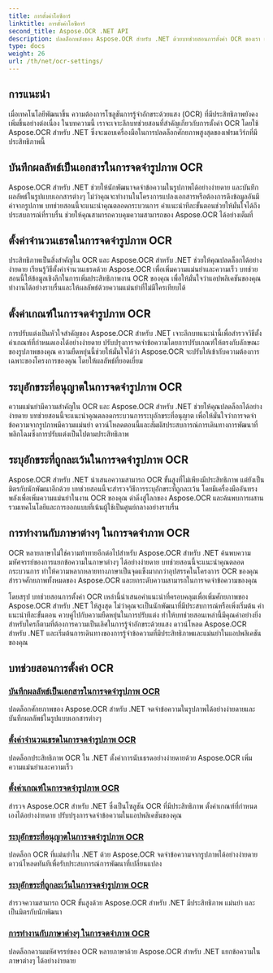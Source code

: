 ```yaml
---
title: การตั้งค่าโอซีอาร์
linktitle: การตั้งค่าโอซีอาร์
second_title: Aspose.OCR .NET API
description: ปลดล็อกพลังของ Aspose.OCR สำหรับ .NET ด้วยบทช่วยสอนการตั้งค่า OCR ของเรา เรียนรู้เพื่อเพิ่มความแม่นยำ ความเร็ว และการปรับแต่งสำหรับการจดจำข้อความในรูปภาพ
type: docs
weight: 26
url: /th/net/ocr-settings/
---
```


## การแนะนำ

เมื่อเทคโนโลยีพัฒนาขึ้น ความต้องการโซลูชันการรู้จำอักขระด้วยแสง (OCR) ที่มีประสิทธิภาพยังคงเพิ่มขึ้นอย่างต่อเนื่อง ในบทความนี้ เราจะเจาะลึกบทช่วยสอนที่สำคัญเกี่ยวกับการตั้งค่า OCR โดยใช้ Aspose.OCR สำหรับ .NET ซึ่งจะมอบเครื่องมือในการปลดล็อกศักยภาพสูงสุดของเฟรมเวิร์กที่มีประสิทธิภาพนี้

## บันทึกผลลัพธ์เป็นเอกสารในการจดจำรูปภาพ OCR

Aspose.OCR สำหรับ .NET ช่วยให้นักพัฒนาจดจำข้อความในรูปภาพได้อย่างง่ายดาย และบันทึกผลลัพธ์ในรูปแบบเอกสารต่างๆ ไม่ว่าคุณจะทำงานในโครงการแปลงเอกสารหรือต้องการดึงข้อมูลอันมีค่าจากรูปภาพ บทช่วยสอนนี้จะแนะนำคุณตลอดกระบวนการ คำแนะนำทีละขั้นตอนช่วยให้มั่นใจได้ถึงประสบการณ์ที่ราบรื่น ช่วยให้คุณสามารถควบคุมความสามารถของ Aspose.OCR ได้อย่างเต็มที่

## ตั้งค่าจำนวนเธรดในการจดจำรูปภาพ OCR

ประสิทธิภาพเป็นสิ่งสำคัญใน OCR และ Aspose.OCR สำหรับ .NET ช่วยให้คุณปลดล็อกได้อย่างง่ายดาย เรียนรู้วิธีตั้งค่าจำนวนเธรดด้วย Aspose.OCR เพื่อเพิ่มความแม่นยำและความเร็ว บทช่วยสอนนี้ให้ข้อมูลเชิงลึกในการเพิ่มประสิทธิภาพงาน OCR ของคุณ เพื่อให้มั่นใจว่าแอปพลิเคชันของคุณทำงานได้อย่างราบรื่นและให้ผลลัพธ์ด้วยความแม่นยำที่ไม่มีใครเทียบได้

## ตั้งค่าเกณฑ์ในการจดจำรูปภาพ OCR

การปรับแต่งเป็นหัวใจสำคัญของ Aspose.OCR สำหรับ .NET เจาะลึกบทแนะนำนี้เพื่อสำรวจวิธีตั้งค่าเกณฑ์ที่กำหนดเองได้อย่างง่ายดาย ปรับปรุงการจดจำข้อความโดยการปรับเกณฑ์ให้ตรงกับลักษณะของรูปภาพของคุณ ความยืดหยุ่นนี้ช่วยให้มั่นใจได้ว่า Aspose.OCR จะปรับให้เข้ากับความต้องการเฉพาะของโครงการของคุณ โดยให้ผลลัพธ์ที่ยอดเยี่ยม

## ระบุอักขระที่อนุญาตในการจดจำรูปภาพ OCR

ความแม่นยำมีความสำคัญใน OCR และ Aspose.OCR สำหรับ .NET ช่วยให้คุณปลดล็อกได้อย่างง่ายดาย บทช่วยสอนนี้จะแนะนำคุณตลอดกระบวนการระบุอักขระที่อนุญาต เพื่อให้มั่นใจว่าการจดจำข้อความจากรูปภาพมีความแม่นยำ ดาวน์โหลดตอนนี้และสัมผัสประสบการณ์การเดินทางการพัฒนาที่พลิกโฉมซึ่งการปรับแต่งเป็นไปตามประสิทธิภาพ

## ระบุอักขระที่ถูกละเว้นในการจดจำรูปภาพ OCR

Aspose.OCR สำหรับ .NET นำเสนอความสามารถ OCR ขั้นสูงที่ไม่เพียงมีประสิทธิภาพ แต่ยังเป็นมิตรกับนักพัฒนาอีกด้วย บทช่วยสอนนี้จะสำรวจวิธีการระบุอักขระที่ถูกละเว้น โดยมีเครื่องมืออันทรงพลังเพื่อเพิ่มความแม่นยำในงาน OCR ของคุณ ดำดิ่งสู่โลกของ Aspose.OCR และค้นพบการผสานรวมเทคโนโลยีและการออกแบบที่เน้นผู้ใช้เป็นศูนย์กลางอย่างราบรื่น

## การทำงานกับภาษาต่างๆ ในการจดจำภาพ OCR

OCR หลายภาษาไม่ใช่ความท้าทายอีกต่อไปสำหรับ Aspose.OCR สำหรับ .NET ค้นพบความมหัศจรรย์ของการแยกข้อความในภาษาต่างๆ ได้อย่างง่ายดาย บทช่วยสอนนี้จะแนะนำคุณตลอดกระบวนการ ทำให้ความหลากหลายทางภาษาเป็นจุดแข็งมากกว่าอุปสรรคในโครงการ OCR ของคุณ สำรวจศักยภาพทั้งหมดของ Aspose.OCR และยกระดับความสามารถในการจดจำข้อความของคุณ

โดยสรุป บทช่วยสอนการตั้งค่า OCR เหล่านี้นำเสนอคำแนะนำที่ครอบคลุมเพื่อเพิ่มศักยภาพของ Aspose.OCR สำหรับ .NET ให้สูงสุด ไม่ว่าคุณจะเป็นนักพัฒนาที่มีประสบการณ์หรือเพิ่งเริ่มต้น คำแนะนำทีละขั้นตอน ควบคู่ไปกับความยืดหยุ่นในการปรับแต่ง ทำให้บทช่วยสอนเหล่านี้มีคุณค่าอย่างยิ่งสำหรับใครก็ตามที่ต้องการความเป็นเลิศในการรู้จำอักขระด้วยแสง ดาวน์โหลด Aspose.OCR สำหรับ .NET และเริ่มต้นการเดินทางของการรู้จำข้อความที่มีประสิทธิภาพและแม่นยำในแอปพลิเคชันของคุณ
## บทช่วยสอนการตั้งค่า OCR
### [บันทึกผลลัพธ์เป็นเอกสารในการจดจำรูปภาพ OCR](./save-result-as-document/)
ปลดล็อกศักยภาพของ Aspose.OCR สำหรับ .NET จดจำข้อความในรูปภาพได้อย่างง่ายดายและบันทึกผลลัพธ์ในรูปแบบเอกสารต่างๆ
### [ตั้งค่าจำนวนเธรดในการจดจำรูปภาพ OCR](./set-threads-count/)
ปลดล็อกประสิทธิภาพ OCR ใน .NET ตั้งค่าการนับเธรดอย่างง่ายดายด้วย Aspose.OCR เพิ่มความแม่นยำและความเร็ว
### [ตั้งค่าเกณฑ์ในการจดจำรูปภาพ OCR](./set-threshold-value/)
สำรวจ Aspose.OCR สำหรับ .NET ซึ่งเป็นโซลูชัน OCR ที่มีประสิทธิภาพ ตั้งค่าเกณฑ์ที่กำหนดเองได้อย่างง่ายดาย ปรับปรุงการจดจำข้อความในแอปพลิเคชันของคุณ
### [ระบุอักขระที่อนุญาตในการจดจำรูปภาพ OCR](./specify-allowed-characters/)
ปลดล็อก OCR ที่แม่นยำใน .NET ด้วย Aspose.OCR จดจำข้อความจากรูปภาพได้อย่างง่ายดาย ดาวน์โหลดทันทีเพื่อรับประสบการณ์การพัฒนาที่เปลี่ยนแปลง
### [ระบุอักขระที่ถูกละเว้นในการจดจำรูปภาพ OCR](./specify-ignored-characters/)
สำรวจความสามารถ OCR ขั้นสูงด้วย Aspose.OCR สำหรับ .NET มีประสิทธิภาพ แม่นยำ และเป็นมิตรกับนักพัฒนา
### [การทำงานกับภาษาต่างๆ ในการจดจำภาพ OCR](./working-with-different-languages/)
ปลดล็อกความมหัศจรรย์ของ OCR หลายภาษาด้วย Aspose.OCR สำหรับ .NET แยกข้อความในภาษาต่างๆ ได้อย่างง่ายดาย